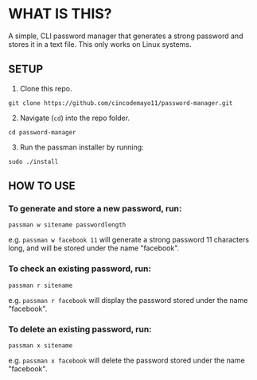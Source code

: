 # WHAT IS THIS?
A simple, CLI password manager that generates a strong password and stores it in a text file.
This only works on Linux systems.

## SETUP
1. Clone this repo.

```git clone https://github.com/cincodemayo11/password-manager.git```

2. Navigate (`cd`) into the repo folder.

```cd password-manager```

3. Run the passman installer by running:

```sudo ./install```

## HOW TO USE
### To generate and store a new password, run:

```passman w sitename passwordlength```

e.g. `passman w facebook 11` will generate a strong password 11 characters long, and will be stored under the name "facebook".

### To check an existing password, run:

```passman r sitename```

e.g. `passman r facebook` will display the password stored under the name "facebook".

### To delete an existing password, run:

```passman x sitename```

e.g. `passman x facebook` will delete the password stored under the name "facebook".
